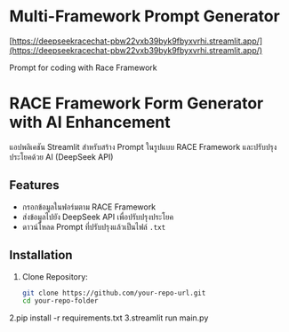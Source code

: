 
# Multi-Framework Prompt Generator
[https://deepseekracechat-pbw22vxb39byk9fbyxvrhi.streamlit.app/](https://deepseekracechat-pbw22vxb39byk9fbyxvrhi.streamlit.app/)

Prompt for coding with Race Framework
# RACE Framework Form Generator with AI Enhancement

แอปพลิเคชัน Streamlit สำหรับสร้าง Prompt ในรูปแบบ RACE Framework และปรับปรุงประโยคด้วย AI (DeepSeek API)

## Features
- กรอกข้อมูลในฟอร์มตาม RACE Framework
- ส่งข้อมูลไปยัง DeepSeek API เพื่อปรับปรุงประโยค
- ดาวน์โหลด Prompt ที่ปรับปรุงแล้วเป็นไฟล์ `.txt`

## Installation
1. Clone Repository:
   ```bash
   git clone https://github.com/your-repo-url.git
   cd your-repo-folder
2.pip install -r requirements.txt
3.streamlit run main.py
